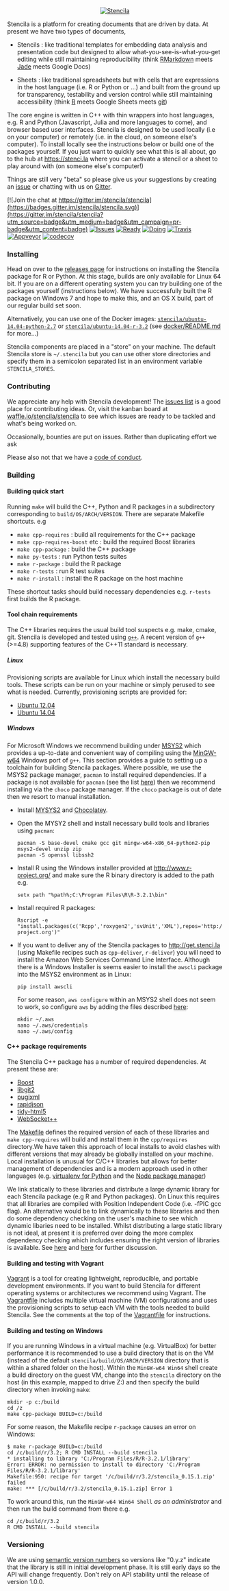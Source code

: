 <div align="center">
	<a href="https://stenci.la/about">
		<img src="http://static.stenci.la/img/logo-name-tagline-500.png" alt="Stencila" style="max-width:200px">
	</a>
</div>

Stencila is a platform for creating documents that are driven by data. At present we have two types of documents,

- Stencils : like traditional templates for embedding data analysis and presentation code but designed to allow what-you-see-is-what-you-get editing while still maintaining reproducibility (think [RMarkdown](http://rmarkdown.rstudio.com/) meets [Jade](http://jade-lang.com/) meets Google Docs)

- Sheets : like traditional spreadsheets but with cells that are expressions in the host language (i.e. R or Python or ...) and built from the ground up for transparency, testability and version control while still maintaining accessibility (think [R](https://www.r-project.org/) meets Google Sheets meets [git](https://git-scm.com/))

The core engine is written in C++ with thin wrappers into host languages, e.g. R and Python (Javascript, Julia and more languages to come), and browser based user interfaces. Stencila is designed to be used locally (i.e on your computer) or remotely (i.e. in the cloud, on someone else's computer). To install locally see the instructions below or build one of the packages yourself. If you just want to quickly see what this is all about, go to the hub at https://stenci.la where you can activate a stencil or a sheet to play around with (on someone else's computer!)

Things are still very "beta" so please give us your suggestions by creating an [issue](https://github.com/stencila/stencila/issues) or chatting with us on [Gitter](https://gitter.im/stencila/stencila).

[![Join the chat at https://gitter.im/stencila/stencila](https://badges.gitter.im/stencila/stencila.svg)](https://gitter.im/stencila/stencila?utm_source=badge&utm_medium=badge&utm_campaign=pr-badge&utm_content=badge)
[![Issues](https://img.shields.io/github/issues-raw/badges/shields.svg)](http://waffle.io/stencila/stencila)
[![Ready](https://badge.waffle.io/stencila/stencila.svg?label=1+-+Ready&title=ready)](http://waffle.io/stencila/stencila)
[![Doing](https://badge.waffle.io/stencila/stencila.svg?label=2+-+Doing&title=doing)](http://waffle.io/stencila/stencila)
[![Travis](https://travis-ci.org/stencila/stencila.svg?branch=master)](https://travis-ci.org/stencila/stencila)
[![Appveyor](https://ci.appveyor.com/api/projects/status/github/stencila/stencila?branch=win-build&svg=true)](https://ci.appveyor.com/project/nokome/stencila)
[![codecov](https://codecov.io/gh/stencila/stencila/branch/master/graph/badge.svg)](https://codecov.io/gh/stencila/stencila)

### Installing

Head on over to the [releases page](https://github.com/stencila/stencila/releases) for instructions on installing the Stencila package for R or Python. At this stage, builds are only available for Linux 64 bit. If you are on a different operating system you can try building one of the packages yourself (instructions below). We have successfully built the R package on Windows 7 and hope to make this, and an OS X build, part of our regular build set soon.

Alternatively, you can use one of the Docker images: [`stencila/ubuntu-14.04-python-2.7`](https://hub.docker.com/r/stencila/ubuntu-14.04-python-2.7/) or [`stencila/ubuntu-14.04-r-3.2`](https://hub.docker.com/r/stencila/ubuntu-14.04-r-3.2/) (see [docker/README.md](docker/README.md) for more...)

Stencila components are placed in a "store" on your machine. The default Stencila store is `~/.stencila` but you can use other store directories and specify them in a semicolon separated list in an environment variable `STENCILA_STORES`.

### Contributing

We appreciate any help with Stencila development! The [issues list](https://github.com/stencila/stencila/issues) is a good place for contributing ideas. Or, visit the kanban board at [waffle.io/stencila/stencila](https://waffle.io/stencila/stencila) to see which issues are ready to be tackled and what's being worked on.

Occasionally, bounties are put on issues. Rather than duplicating effort we ask 

Please also not that we have a [code of conduct](CONDUCT.md).

### Building

#### Building quick start

Running `make` will build the C++, Python and R packages in a subdirectory corresponding to `build/OS/ARCH/VERSION`. There are separate Makefile shortcuts. e.g

* `make cpp-requires` : build all requirements for the C++ package
* `make cpp-requires-boost` etc : build the required Boost libraries
* `make cpp-package` : build the C++ package
* `make py-tests` : run Python tests suites
* `make r-package` : build the R package
* `make r-tests` : run R test suites
* `make r-install` : install the R package on the host machine

These shortcut tasks should build necessary dependencies e.g. `r-tests` first builds the R package.

#### Tool chain requirements

The C++ libraries requires the usual build tool suspects e.g. make, cmake, git. Stencila is developed and tested using [`g++`](https://gcc.gnu.org/). A recent version of `g++` (>=4.8) supporting features of the C++11 standard is necessary. 

##### Linux

Provisioning scripts are available for Linux which install the necessary build tools. These scripts can be run on your machine or simply perused to see what is needed. Currently, provisioning scripts are provided for:

* [Ubuntu 12.04](setup/ubuntu-build-12.04.sh)
* [Ubuntu 14.04](setup/ubuntu-build-14.04.sh)

##### Windows

For Microsoft Windows we recommend building under [MSYS2](http://msys2.github.io/) which provides a up-to-date and convenient way of compiling using the [MinGW-w64](http://mingw-w64.sourceforge.net/) Windows port of `g++`. This section provides a guide to setting up a toolchain for building Stencila packages. Where possible, we use the MSYS2 package manager, `pacman` to install required dependencies. If a package is not available for `pacman` (see the list [here](https://github.com/Alexpux/MSYS2-packages)) then we recommend installing via the `choco` package manager. If the `choco` package is out of date then we resort to manual installation.  

- Install [MYSYS2](https://msys2.github.io/) and [Chocolatey](https://chocolatey.org).

- Open the MYSY2 shell and install necessary build tools and libraries using `pacman`:

	```shell
	pacman -S base-devel cmake gcc git mingw-w64-x86_64-python2-pip msys2-devel unzip zip
	pacman -S openssl libssh2
	```

- Install R using the Windows installer provided at http://www.r-project.org/ and make sure the R binary directory is added to the path e.g.

	```shell
	setx path "%path%;C:\Program Files\R\R-3.2.1\bin"
	```

- Install required R packages:

	```shell
	Rscript -e "install.packages(c('Rcpp','roxygen2','svUnit','XML'),repos='http://cran.us.r-project.org')"
	```

- If you want to deliver any of the Stencila packages to http://get.stenci.la (using Makefile recipes such as `cpp-deliver`, `r-deliver`) you will need to install the Amazon Web Services Command Line Interface. Although there is a Windows Installer is seems easier to install the `awscli` package into the MSYS2 environment as in Linux:

	```shell
	pip install awscli
	```

	For some reason, `aws configure` within an MSYS2 shell does not seem to work, so configure `aws` by adding the files described [here](http://docs.aws.amazon.com/cli/latest/userguide/cli-chap-getting-started.html#cli-config-files):

	```shell
	mkdir ~/.aws
	nano ~/.aws/credentials
	nano ~/.aws/config
	```

#### C++ package requirements

The Stencila C++ package has a number of required dependencies. At present these are:

* [Boost](http://www.boost.org/)
* [libgit2](http://libgit2.github.com/)
* [pugixml](http://pugixml.org/)
* [rapidjson](https://code.google.com/p/rapidjson/)
* [tidy-html5](http://w3c.github.com/tidy-html5/)
* [WebSocket++](https://github.com/zaphoyd/websocketpp)

The [Makefile](Makefile) defines the required version of each of these libraries and `make cpp-requires` will build and install them in the `cpp/requires` directory.We have taken this approach of local installs to avoid clashes with different versions that may already be globally installed on your machine. Local installation is unusual for C/C++ libraries but allows for better management of dependencies and is a modern approach used in other languages (e.g. [virtualenv for Python](http://virtualenv.readthedocs.org/en/latest/virtualenv.html) and the [Node package manager](https://www.npmjs.org/doc/cli/npm-install.html))

We link statically to these libraries and distribute a large dynamic library for each Stencila package (e.g R and Python packages). On Linux this requires that all libraries are compiled with Position Independent Code (i.e. -fPIC gcc flag). An alternative would be to link dynamically to these libraries and then do some dependency checking on the user's machine to see which dynamic libaries need to be installed. Whilst distributing a large static library is not ideal, at present it is preferred over doing the more complex dependency checking which includes ensuring the right version of libraries is available. See [here](http://stackoverflow.com/questions/1412080/distributing-with-boost-library) and [here](http://tldp.org/HOWTO/Program-Library-HOWTO/shared-libraries.html) for further discussion.

#### Building and testing with Vagrant

[Vagrant](https://www.vagrantup.com/) is a tool for creating lightweight, reproducible, and portable development environments. If you want to build Stencila for different operating systems or architectures we recommend using Vagrant. The [Vagrantfile](Vagrantfile) includes multiple virtual machine (VM) configurations and uses the provisioning scripts to setup each VM with the tools needed to build Stencila. See the comments at the top of the [Vagrantfile](Vagrantfile) for instructions.

#### Building and testing on Windows

If you are running Windows in a virtual machine (e.g. VirtualBox) for better performance it is recommended to use a build  directory that is on the VM (instead of the default `stencila/build/OS/ARCH/VERSION` directory that is within a shared folder on the host). Within the `MinGW-w64 Win64` shell create a build directory on the guest VM, change into the `stencila` directory on the host (in this example, mapped to drive Z:) and then specify the build directory when invoking `make`:

```shell
mkdir -p c:/build
cd /z
make cpp-package BUILD=c:/build
```

For some reason, the Makefile recipe `r-package` causes an error on Windows:

```shell
$ make r-package BUILD=c:/build
cd /c/build/r/3.2; R CMD INSTALL --build stencila
* installing to library 'C:/Program Files/R/R-3.2.1/library'
Error: ERROR: no permission to install to directory 'C:/Program Files/R/R-3.2.1/library'
Makefile:950: recipe for target '/c/build/r/3.2/stencila_0.15.1.zip' failed
make: *** [/c/build/r/3.2/stencila_0.15.1.zip] Error 1
```

To work around this, run the `MinGW-w64 Win64 Shell` *as an administrator* and then run the build command from there e.g.

```shell
cd /c/build/r/3.2
R CMD INSTALL --build stencila
```

### Versioning

We are using [semantic version numbers](http://semver.org/) so versions like "0.y.z" indicate that the library is still in initial development phase. It is still early days so the API will change frequently. Don't rely on API stability until the release of version 1.0.0.

